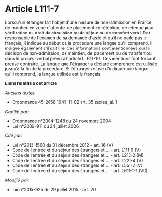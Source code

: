 # Article L111-7

Lorsqu'un étranger fait l'objet d'une mesure de non-admission en France, de maintien en zone d'attente, de placement en
rétention, de retenue pour vérification du droit de circulation ou de séjour ou de transfert vers l'Etat responsable de
l'examen de sa demande d'asile et qu'il ne parle pas le français, il indique au début de la procédure une langue qu'il
comprend. Il indique également s'il sait lire. Ces informations sont mentionnées sur la décision de non-admission, de
maintien, de placement ou de transfert ou dans le procès-verbal prévu à l'article L. 611-1-1. Ces mentions font foi sauf
preuve contraire. La langue que l'étranger a déclaré comprendre est utilisée jusqu'à la fin de la procédure. Si l'étranger
refuse d'indiquer une langue qu'il comprend, la langue utilisée est le français.

**Liens relatifs à cet article**

_Anciens textes_:

  - Ordonnance 45-2658 1945-11-02 art. 35 sexies, al. 1

_Codifié par_:

  - Ordonnance n°2004-1248 du 24 novembre 2004
  - Loi n°2006-911 du 24 juillet 2006

_Cité par_:

  - Loi n°2012-1560 du 31 décembre 2012 - art. 16 (V)
  - Code de l'entrée et du séjour des étrangers et ... - art. L111-9 (V)
  - Code de l'entrée et du séjour des étrangers et ... - art. L213-2 (M)
  - Code de l'entrée et du séjour des étrangers et ... - art. L221-4 (V)
  - Code de l'entrée et du séjour des étrangers et ... - art. L551-2 (V)
  - Code de l'entrée et du séjour des étrangers et ... - art. L611-1-1 (VD)

_Modifié par_:

  - Loi n°2015-925 du 29 juillet 2015 - art. 20
